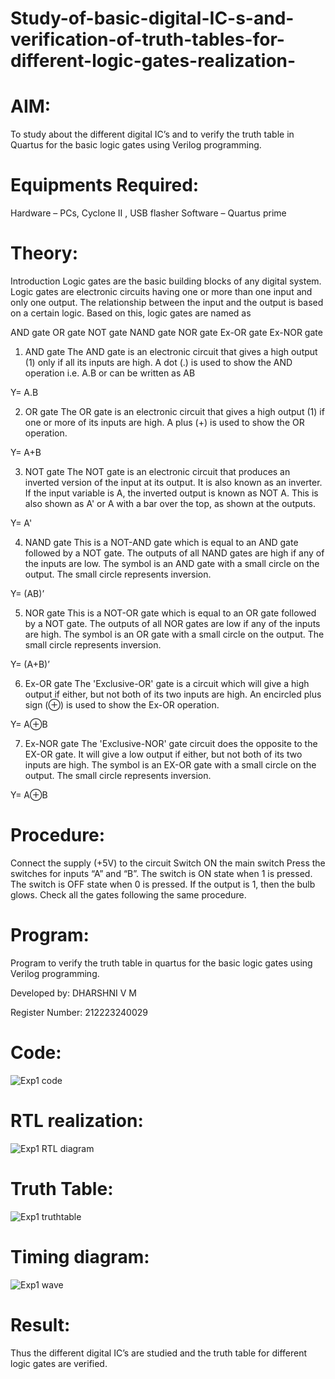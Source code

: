 # Study-of-basic-digital-IC-s-and-verification-of-truth-tables-for-different-logic-gates-realization-
# AIM:

 To study about the different digital IC’s and to verify the truth table in Quartus for the basic logic gates using Verilog programming.

# Equipments Required:

Hardware – PCs, Cyclone II , USB flasher
Software – Quartus prime

# Theory:

Introduction
Logic gates are the basic building blocks of any digital system. Logic gates are electronic circuits having one or more than one input and only one output. The relationship between the input and the output is based on a certain logic. Based on this, logic gates are named as

AND gate
OR gate
NOT gate
NAND gate
NOR gate
Ex-OR gate
Ex-NOR gate
1) AND gate
The AND gate is an electronic circuit that gives a high output (1) only if all its inputs are high. A dot (.) is used to show the AND operation i.e. A.B or can be written as AB

Y= A.B

2) OR gate
The OR gate is an electronic circuit that gives a high output (1) if one or more of its inputs are high. A plus (+) is used to show the OR operation.

Y= A+B

3) NOT gate
The NOT gate is an electronic circuit that produces an inverted version of the input at its output. It is also known as an inverter. If the input variable is A, the inverted output is known as NOT A. This is also shown as A' or A with a bar over the top, as shown at the outputs.

Y= A'

4) NAND gate
This is a NOT-AND gate which is equal to an AND gate followed by a NOT gate. The outputs of all NAND gates are high if any of the inputs are low. The symbol is an AND gate with a small circle on the output. The small circle represents inversion.

Y= (AB)’

5) NOR gate
This is a NOT-OR gate which is equal to an OR gate followed by a NOT gate. The outputs of all NOR gates are low if any of the inputs are high. The symbol is an OR gate with a small circle on the output. The small circle represents inversion.

Y= (A+B)’

6) Ex-OR gate
The 'Exclusive-OR' gate is a circuit which will give a high output if either, but not both of its two inputs are high. An encircled plus sign (⊕) is used to show the Ex-OR operation.

Y= A⊕B

7) Ex-NOR gate
The 'Exclusive-NOR' gate circuit does the opposite to the EX-OR gate. It will give a low output if either, but not both of its two inputs are high. The symbol is an EX-OR gate with a small circle on the output. The small circle represents inversion.

Y= A⊕B

# Procedure:

Connect the supply (+5V) to the circuit
Switch ON the main switch
Press the switches for inputs “A” and “B”. The switch is ON state when 1 is pressed. The switch is OFF state when 0 is pressed.
If the output is 1, then the bulb glows.
Check all the gates following the same procedure.

# Program:

Program to verify the truth table in quartus for the basic logic gates using Verilog programming.

Developed by: DHARSHNI V M

Register Number: 212223240029  

# Code:

![Exp1 code](https://github.com/Dharshni10/Study-of-basic-digital-IC-s-and-verification-of-truth-tables-for-different-logic-gates-realization-/assets/145801097/1f5342de-c895-4c6f-b1a6-0fa5e73e4a6b)

# RTL realization:

![Exp1 RTL diagram](https://github.com/Dharshni10/Study-of-basic-digital-IC-s-and-verification-of-truth-tables-for-different-logic-gates-realization-/assets/145801097/9bfec06e-8036-4daf-bcfc-2a65cfb78182)

# Truth Table:

![Exp1 truthtable](https://github.com/Dharshni10/Study-of-basic-digital-IC-s-and-verification-of-truth-tables-for-different-logic-gates-realization-/assets/145801097/e2bd8b41-1004-45f9-a158-4cbec29d22f5)

# Timing diagram:

![Exp1 wave](https://github.com/Dharshni10/Study-of-basic-digital-IC-s-and-verification-of-truth-tables-for-different-logic-gates-realization-/assets/145801097/a0fa2f75-fa1a-4692-af7c-f87a9e5d2f4b)

# Result:

Thus the different digital IC’s are studied and the truth table for different logic gates are verified.
